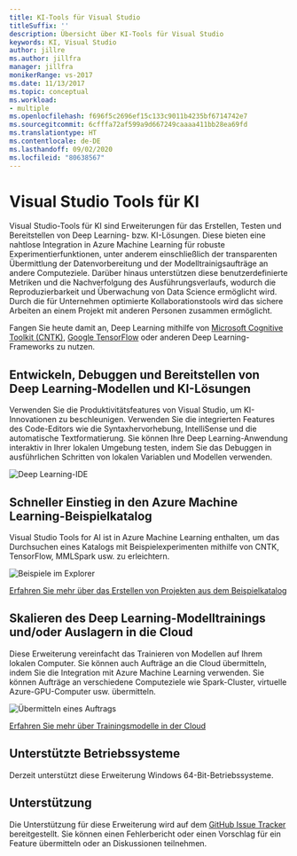 ```yaml
---
title: KI-Tools für Visual Studio
titleSuffix: ''
description: Übersicht über KI-Tools für Visual Studio
keywords: KI, Visual Studio
author: jillre
ms.author: jillfra
manager: jillfra
monikerRange: vs-2017
ms.date: 11/13/2017
ms.topic: conceptual
ms.workload:
- multiple
ms.openlocfilehash: f696f5c2696ef15c133c9011b4235bf6714742e7
ms.sourcegitcommit: 6cfffa72af599a9d667249caaaa411bb28ea69fd
ms.translationtype: HT
ms.contentlocale: de-DE
ms.lasthandoff: 09/02/2020
ms.locfileid: "80638567"
---
```

# <a name="visual-studio-tools-for-ai"></a>Visual Studio Tools für KI

Visual Studio-Tools für KI sind Erweiterungen für das Erstellen, Testen und Bereitstellen von Deep Learning- bzw. KI-Lösungen. Diese bieten eine nahtlose Integration in Azure Machine Learning für robuste Experimentierfunktionen, unter anderem einschließlich der transparenten Übermittlung der Datenvorbereitung und der Modelltrainigsaufträge an andere Computeziele. Darüber hinaus unterstützen diese benutzerdefinierte Metriken und die Nachverfolgung des Ausführungsverlaufs, wodurch die Reproduzierbarkeit und Überwachung von Data Science ermöglicht wird. Durch die für Unternehmen optimierte Kollaborationstools wird das sichere Arbeiten an einem Projekt mit anderen Personen zusammen ermöglicht.

Fangen Sie heute damit an, Deep Learning mithilfe von [Microsoft Cognitive Toolkit (CNTK)](/cognitive-toolkit/), [Google TensorFlow](https://www.tensorflow.org) oder anderen Deep Learning-Frameworks zu nutzen.

## <a name="develop-debug-and-deploy-deep-learning-models-and-ai-solutions"></a>Entwickeln, Debuggen und Bereitstellen von Deep Learning-Modellen und KI-Lösungen
Verwenden Sie die Produktivitätsfeatures von Visual Studio, um KI-Innovationen zu beschleunigen. Verwenden Sie die integrierten Features des Code-Editors wie die Syntaxhervorhebung, IntelliSense und die automatische Textformatierung. Sie können Ihre Deep Learning-Anwendung interaktiv in Ihrer lokalen Umgebung testen, indem Sie das Debuggen in ausführlichen Schritten von lokalen Variablen und Modellen verwenden.

![Deep Learning-IDE](media/about/ide.png)

## <a name="get-started-quickly-with-the-azure-machine-learning-sample-gallery"></a>Schneller Einstieg in den Azure Machine Learning-Beispielkatalog
Visual Studio Tools for AI ist in Azure Machine Learning enthalten, um das Durchsuchen eines Katalogs mit Beispielexperimenten mithilfe von CNTK, TensorFlow, MMLSpark usw. zu erleichtern.

![Beispiele im Explorer](media/about/gallery.png)

[Erfahren Sie mehr über das Erstellen von Projekten aus dem Beispielkatalog](create-project-gallery.md)

## <a name="scale-out-deep-learning-model-training-andor-inferencing-to-the-cloud"></a>Skalieren des Deep Learning-Modelltrainings und/oder Auslagern in die Cloud
Diese Erweiterung vereinfacht das Trainieren von Modellen auf Ihrem lokalen Computer. Sie können auch Aufträge an die Cloud übermitteln, indem Sie die Integration mit Azure Machine Learning verwenden. Sie können Aufträge an verschiedene Computeziele wie Spark-Cluster, virtuelle Azure-GPU-Computer usw. übermitteln.

![Übermitteln eines Auftrags](media/about/submitjobs.png)

[Erfahren Sie mehr über Trainingsmodelle in der Cloud](tensorflow-vm.md)

## <a name="supported-operating-systems"></a>Unterstützte Betriebssysteme
Derzeit unterstützt diese Erweiterung Windows 64-Bit-Betriebssysteme.

## <a name="support"></a>Unterstützung
Die Unterstützung für diese Erweiterung wird auf dem [GitHub Issue Tracker](https://github.com/Microsoft/vs-tools-for-ai/issues) bereitgestellt. Sie können einen Fehlerbericht oder einen Vorschlag für ein Feature übermitteln oder an Diskussionen teilnehmen.
